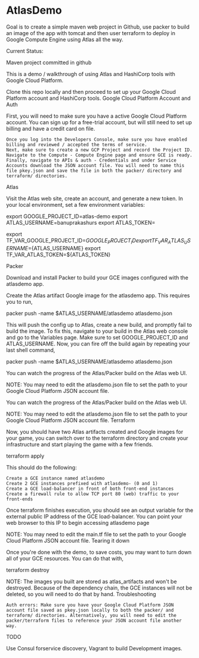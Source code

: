 # AtlasDemo

Goal is to create a simple maven web project in Github, use packer to build an image of the app with tomcat and then user terraform to deploy in Google Compute Engine using Atlas all the way.

Current Status:

Maven project committed in github

This is a demo / walkthrough of using Atlas and HashiCorp tools with Google Cloud Platform.

Clone this repo locally and then proceed to set up your Google Cloud Platform account and HashiCorp tools.
Google Cloud Platform Account and Auth

First, you will need to make sure you have a active Google Cloud Platform account. You can sign up for a free-trial account, but will still need to set up billing and have a credit card on file.

    Once you log into the Developers Console, make sure you have enabled billing and reviewed / accepted the terms of service.
    Next, make sure to create a new GCP Project and record the Project ID.
    Navigate to the Compute - Compute Engine page and ensure GCE is ready.
    Finally, navigate to APIs & auth - Credentials and under Service Accounts download the JSON account file. You will need to name this file pkey.json and save the file in both the packer/ directory and terraform/ directories.

Atlas

Visit the Atlas web site, create an account, and generate a new token. In your local environment, set a few environment variables:

export GOOGLE_PROJECT_ID=atlas-demo
export ATLAS_USERNAME=banuprakashurs
export ATLAS_TOKEN=<create a new token on atlas and paste it here>

export TF_VAR_GOOGLE_PROJECT_ID=${GOOGLE_PROJECT_ID}
export TF_VAR_ATLAS_USERNAME=${ATLAS_USERNAME}
export TF_VAR_ATLAS_TOKEN=${ATLAS_TOKEN}

Packer

Download and install Packer to build your GCE images configured with the atlasdemo app.

Create the Atlas artifact Google image for the atlasdemo app. This requires you to run,

packer push -name $ATLAS_USERNAME/atlasdemo atlasdemo.json

This will push the config up to Atlas, create a new build, and promptly fail to build the image. To fix this, navigate to your build in the Atlas web console and go to the Variables page. Make sure to set GOOGLE_PROJECT_ID and ATLAS_USERNAME. Now, you can fire off the build again by repeating your last shell command,

packer push -name $ATLAS_USERNAME/atlasdemo atlasdemo.json

You can watch the progress of the Atlas/Packer build on the Atlas web UI.

NOTE: You may need to edit the atlasdemo.json file to set the path to your Google Cloud Platform JSON account file.

You can watch the progress of the Atlas/Packer build on the Atlas web UI.

NOTE: You may need to edit the atlasdemo.json file to set the path to your Google Cloud Platform JSON account file.
Terraform

Now, you should have two Atlas artifacts created and Google images for your game, you can switch over to the terraform directory and create your infrastructure and start playing the game with a few friends.

terraform apply

This should do the following:

    Create a GCE instance named atlasdemo
    Create 2 GCE instances prefixed with atlasdemo- (0 and 1)
    Create a GCE load-balancer in front of both front-end instances
    Create a firewall rule to allow TCP port 80 (web) traffic to your front-ends

Once terraform finishes execution, you should see an output variable for the external public IP address of the GCE load-balancer. You can point your web browser to this IP to begin accessing atlasdemo page

NOTE: You may need to edit the main.tf file to set the path to your Google Cloud Platform JSON account file.
Tearing it down

Once you're done with the demo, to save costs, you may want to turn down all of your GCE resources. You can do that with,

terraform destroy

NOTE: The images you built are stored as atlas_artifacts and won't be destroyed. Because of the dependency chain, the GCE instances will not be deleted, so you will need to do that by hand.
Troubleshooting

    Auth errors: Make sure you have your Google Cloud Platform JSON account file saved as pkey.json locally to both the packer/ and terraform/ directories. Alternatively, you will need to edit the packer/terraform files to reference your JSON account file another way.

TODO

Use Consul forservice discovery, Vagrant to build Development images.
